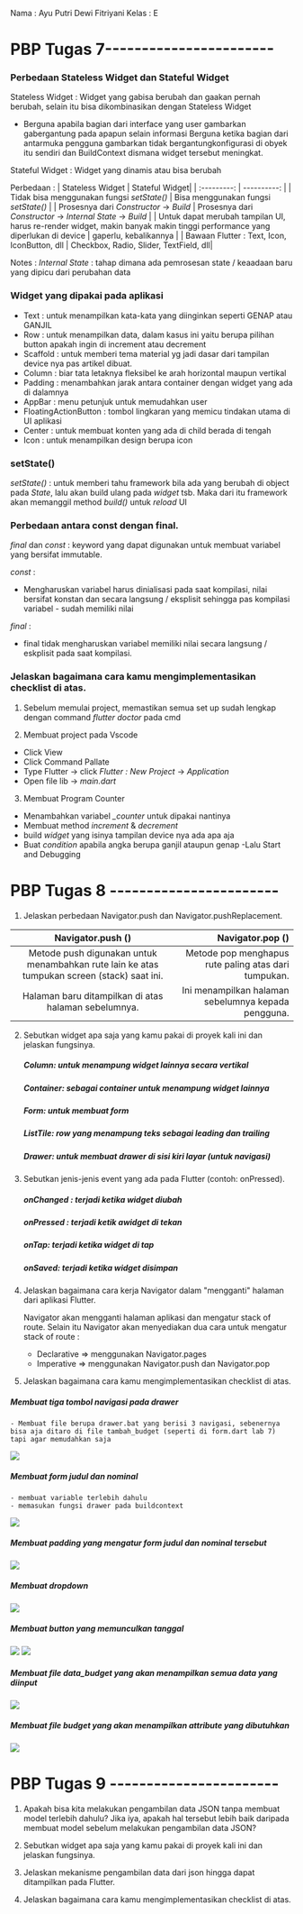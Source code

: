 Nama    : Ayu Putri Dewi Fitriyani
Kelas   : E

# PBP Tugas 7-----------------------
### Perbedaan Stateless Widget dan Stateful Widget 

Stateless Widget : Widget yang gabisa berubah dan gaakan pernah berubah, selain itu bisa dikombinasikan dengan Stateless Widget

-  Berguna apabila bagian dari interface yang user gambarkan gabergantung pada apapun selain informasi  Berguna ketika bagian dari antarmuka pengguna gambarkan tidak bergantungkonfigurasi di obyek itu sendiri dan BuildContext dismana widget tersebut meningkat.

Stateful Widget : Widget yang dinamis atau bisa berubah

Perbedaan :
| Stateless Widget | Stateful Widget| 
| :---------: | ----------: |
| Tidak bisa menggunakan fungsi *setState()* | Bisa menggunakan fungsi *setState()*  | 
| Prosesnya dari *Constructor* -> *Build* | Prosesnya dari *Constructor* -> *Internal State* -> *Build*  |
| Untuk dapat merubah tampilan UI, harus re-render widget, makin banyak makin tinggi performance yang diperlukan di device | gaperlu, kebalikannya |
| Bawaan Flutter : Text, Icon, IconButton, dll  | Checkbox, Radio, Slider, TextField, dll|

Notes :
*Internal State* : tahap dimana ada pemrosesan state / keaadaan baru yang dipicu dari perubahan data

### Widget yang dipakai pada aplikasi

- Text : untuk menampilkan kata-kata yang diinginkan seperti GENAP atau GANJIL
- Row : untuk menampilkan data, dalam kasus ini yaitu berupa pilihan button apakah ingin di increment atau decrement
- Scaffold : untuk memberi tema material yg jadi dasar dari tampilan device nya pas artikel dibuat. 
- Column : biar tata letaknya fleksibel ke arah horizontal maupun vertikal
- Padding : menambahkan jarak antara container dengan widget yang ada di dalamnya
- AppBar : menu petunjuk untuk memudahkan user
- FloatingActionButton : tombol lingkaran yang memicu tindakan utama di UI aplikasi 
- Center : untuk membuat konten yang ada di child berada di tengah
- Icon : untuk menampilkan design berupa icon

### setState()

*setState()* : untuk memberi tahu framework bila ada yang berubah di object pada *State*, lalu akan build ulang pada *widget* tsb. Maka dari itu framework akan memanggil method *build()* untuk *reload* UI

### Perbedaan antara const dengan final.

*final* dan *const* : keyword yang dapat digunakan untuk membuat variabel yang bersifat immutable.

*const* :
- Mengharuskan variabel harus dinialisasi pada saat kompilasi, nilai bersifat konstan dan secara langsung / eksplisit sehingga pas kompilasi variabel - sudah memiliki nilai

*final* :
- final tidak mengharuskan variabel memiliki nilai secara langsung / eskplisit pada saat kompilasi.

### Jelaskan bagaimana cara kamu mengimplementasikan checklist di atas.
1. Sebelum memulai project, memastikan semua set up sudah lengkap dengan command *flutter doctor* pada cmd

2. Membuat project pada Vscode 
- Click View
- Click Command Pallate
- Type Flutter -> click *Flutter : New Project* -> *Application*
- Open file lib -> *main.dart*

3. Membuat Program Counter
- Menambahkan  variabel *_counter* untuk dipakai nantinya
- Membuat method *increment* & *decrement*
- build *widget* yang isinya tampilan device nya ada apa aja
- Buat *condition* apabila angka berupa ganjil ataupun genap
-Lalu Start and Debugging


# PBP Tugas 8 -----------------------

1. Jelaskan perbedaan Navigator.push dan Navigator.pushReplacement.

| Navigator.push () | Navigator.pop ()| 
| :---------: | ----------: |
| Metode push digunakan untuk menambahkan rute lain ke atas tumpukan screen (stack) saat ini. | Metode pop menghapus rute paling atas dari tumpukan. | 
| Halaman baru ditampilkan di atas halaman sebelumnya.| Ini menampilkan halaman sebelumnya kepada pengguna. |

2. Sebutkan widget apa saja yang kamu pakai di proyek kali ini dan jelaskan fungsinya.
    ##### Column: untuk menampung widget lainnya secara vertikal
    ##### Container: sebagai container untuk menampung widget lainnya
    ##### Form: untuk membuat form
    ##### ListTile: row yang menampung teks sebagai leading dan trailing
    ##### Drawer: untuk membuat drawer di sisi kiri layar (untuk navigasi)


3. Sebutkan jenis-jenis event yang ada pada Flutter (contoh: onPressed).
    ##### onChanged : terjadi ketika widget diubah
    ##### onPressed : terjadi ketik awidget di tekan
    ##### onTap: terjadi ketika widget di tap
    ##### onSaved: terjadi ketika widget disimpan

4. Jelaskan bagaimana cara kerja Navigator dalam "mengganti" halaman dari aplikasi Flutter.

    Navigator akan mengganti halaman aplikasi dan mengatur stack of route. Selain itu Navigator akan menyediakan dua cara untuk mengatur stack of route :
    - Declarative => menggunakan Navigator.pages
    - Imperative => menggunakan Navigator.push dan Navigator.pop

5. Jelaskan bagaimana cara kamu mengimplementasikan checklist di atas.

##### Membuat tiga tombol navigasi pada drawer 
    - Membuat file berupa drawer.bat yang berisi 3 navigasi, sebenernya bisa aja ditaro di file tambah_budget (seperti di form.dart lab 7) tapi agar memudahkan saja
![](gambar/1.png)

##### Membuat form judul dan nominal 
    - membuat variable terlebih dahulu
    - memasukan fungsi drawer pada buildcontext
![](gambar/2.png)

##### Membuat padding yang mengatur form judul dan nominal tersebut
![](gambar/3.png)

##### Membuat dropdown
![](gambar/6.png)

##### Membuat button yang memunculkan tanggal
![](gambar/4.png)
![](gambar/5.png)

##### Membuat file data_budget yang akan menampilkan semua data yang diinput
![](gambar/7.png)

##### Membuat file budget yang akan menampilkan attribute yang dibutuhkan
![](gambar/8.png)

# PBP Tugas 9 -----------------------
 
 1. Apakah bisa kita melakukan pengambilan data JSON tanpa membuat model terlebih dahulu? Jika iya, apakah hal tersebut lebih baik daripada membuat model sebelum melakukan pengambilan data JSON?
 
 2. Sebutkan widget apa saja yang kamu pakai di proyek kali ini dan jelaskan fungsinya.
 
 3. Jelaskan mekanisme pengambilan data dari json hingga dapat ditampilkan pada Flutter.
 
 4. Jelaskan bagaimana cara kamu mengimplementasikan checklist di atas.